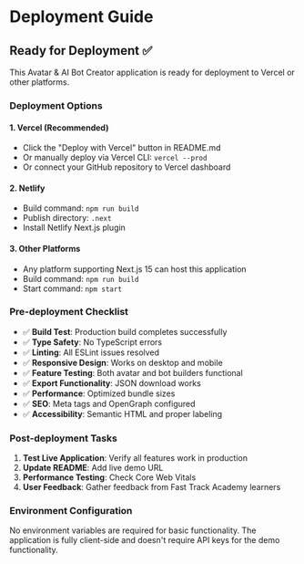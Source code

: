 # Deployment Guide

## Ready for Deployment ✅

This Avatar & AI Bot Creator application is ready for deployment to Vercel or other platforms.

### Deployment Options

#### 1. Vercel (Recommended)
- Click the "Deploy with Vercel" button in README.md
- Or manually deploy via Vercel CLI: `vercel --prod`
- Or connect your GitHub repository to Vercel dashboard

#### 2. Netlify
- Build command: `npm run build`
- Publish directory: `.next`
- Install Netlify Next.js plugin

#### 3. Other Platforms
- Any platform supporting Next.js 15 can host this application
- Build command: `npm run build`
- Start command: `npm start`

### Pre-deployment Checklist

- ✅ **Build Test**: Production build completes successfully
- ✅ **Type Safety**: No TypeScript errors
- ✅ **Linting**: All ESLint issues resolved
- ✅ **Responsive Design**: Works on desktop and mobile
- ✅ **Feature Testing**: Both avatar and bot builders functional
- ✅ **Export Functionality**: JSON download works
- ✅ **Performance**: Optimized bundle sizes
- ✅ **SEO**: Meta tags and OpenGraph configured
- ✅ **Accessibility**: Semantic HTML and proper labeling

### Post-deployment Tasks

1. **Test Live Application**: Verify all features work in production
2. **Update README**: Add live demo URL
3. **Performance Testing**: Check Core Web Vitals
4. **User Feedback**: Gather feedback from Fast Track Academy learners

### Environment Configuration

No environment variables are required for basic functionality. The application is fully client-side and doesn't require API keys for the demo functionality.